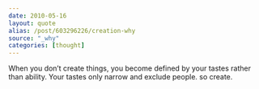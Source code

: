 ```yaml
---
date: 2010-05-16
layout: quote
alias: /post/603296226/creation-why
source: "_why"
categories: [thought]
---
```


When you don’t create things, you become defined by your tastes rather than ability. Your tastes only narrow and exclude people. so create.
